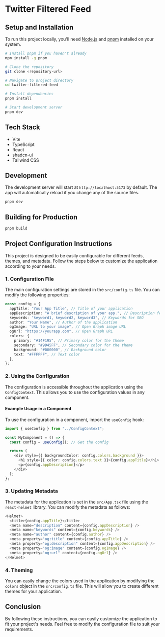 # Twitter Filtered Feed

## Setup and Installation

To run this project locally, you'll need [Node.js](https://nodejs.org) and [pnpm](https://pnpm.io) installed on your system.

```sh
# Install pnpm if you haven't already
npm install -g pnpm

# Clone the repository
git clone <repository-url>

# Navigate to project directory
cd twitter-filtered-feed

# Install dependencies
pnpm install

# Start development server
pnpm dev
```

## Tech Stack

- Vite
- TypeScript
- React
- shadcn-ui
- Tailwind CSS

## Development

The development server will start at `http://localhost:5173` by default. The app will automatically reload if you change any of the source files.

```sh
pnpm dev
```

## Building for Production

```sh
pnpm build
```

## Project Configuration Instructions

This project is designed to be easily configurable for different feeds, themes, and metadata. Follow the steps below to customize the application according to your needs.

### 1. Configuration File

The main configuration settings are stored in the `src/config.ts` file. You can modify the following properties:

```typescript
const config = {
  appTitle: "Your App Title", // Title of your application
  appDescription: "A brief description of your app.", // Description for SEO
  keywords: "keyword1, keyword2, keyword3", // Keywords for SEO
  author: "Your Name", // Author of the application
  ogImage: "URL to your image", // Open Graph image URL
  ogUrl: "https://yourapp.com", // Open Graph URL
  colors: {
    primary: "#14F195", // Primary color for the theme
    secondary: "#9945FF", // Secondary color for the theme
    background: "#000000", // Background color
    text: "#FFFFFF", // Text color
  },
};
```

### 2. Using the Configuration

The configuration is accessible throughout the application using the `ConfigContext`. This allows you to use the configuration values in any component.

#### Example Usage in a Component

To use the configuration in a component, import the `useConfig` hook:

```typescript
import { useConfig } from "../ConfigContext";

const MyComponent = () => {
  const config = useConfig(); // Get the config

  return (
    <div style={{ backgroundColor: config.colors.background }}>
      <h1 style={{ color: config.colors.text }}>{config.appTitle}</h1>
      <p>{config.appDescription}</p>
    </div>
  );
};
```

### 3. Updating Metadata

The metadata for the application is set in the `src/App.tsx` file using the `react-helmet` library. You can modify the metadata as follows:

```typescript
<Helmet>
  <title>{config.appTitle}</title>
  <meta name="description" content={config.appDescription} />
  <meta name="keywords" content={config.keywords} />
  <meta name="author" content={config.author} />
  <meta property="og:title" content={config.appTitle} />
  <meta property="og:description" content={config.appDescription} />
  <meta property="og:image" content={config.ogImage} />
  <meta property="og:url" content={config.ogUrl} />
</Helmet>
```

### 4. Theming

You can easily change the colors used in the application by modifying the `colors` object in the `src/config.ts` file. This will allow you to create different themes for your application.

## Conclusion

By following these instructions, you can easily customize the application to fit your project's needs. Feel free to modify the configuration file to suit your requirements.

